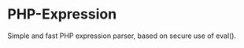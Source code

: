 PHP-Expression
==============

Simple and fast PHP expression parser, based on secure use of eval().
